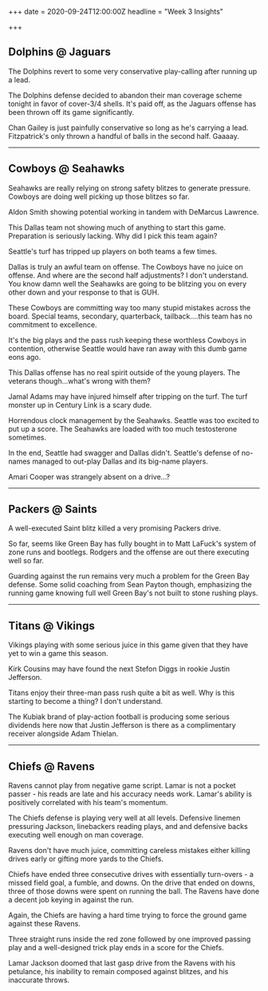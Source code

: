 +++
date = 2020-09-24T12:00:00Z
headline = "Week 3 Insights"

+++
## Dolphins @ Jaguars

The Dolphins revert to some very conservative play-calling after running up a lead.

The Dolphins defense decided to abandon their man coverage scheme tonight in favor of cover-3/4 shells. It's paid off, as the Jaguars offense has been thrown off its game significantly.

Chan Gailey is just painfully conservative so long as he's carrying a lead. Fitzpatrick's only thrown a handful of balls in the second half. Gaaaay.

***

## Cowboys @ Seahawks

Seahawks are really relying on strong safety blitzes to generate pressure. Cowboys are doing well picking up those blitzes so far.

Aldon Smith showing potential working in tandem with DeMarcus Lawrence.

This Dallas team not showing much of anything to start this game. Preparation is seriously lacking. Why did I pick this team again?

Seattle's turf has tripped up players on both teams a few times.

Dallas is truly an awful team on offense. The Cowboys have no juice on offense. And where are the second half adjustments? I don't understand. You know damn well the Seahawks are going to be blitzing you on every other down and your response to that is GUH.

These Cowboys are committing way too many stupid mistakes across the board. Special teams, secondary, quarterback, tailback....this team has no commitment to excellence.

It's the big plays and the pass rush keeping these worthless Cowboys in contention, otherwise Seattle would have ran away with this dumb game eons ago.

This Dallas offense has no real spirit outside of the young players. The veterans though...what's wrong with them?

Jamal Adams may have injured himself after tripping on the turf. The turf monster up in Century Link is a scary dude.

Horrendous clock management by the Seahawks. Seattle was too excited to put up a score. The Seahawks are loaded with too much testosterone sometimes.

In the end, Seattle had swagger and Dallas didn't. Seattle's defense of no-names managed to out-play Dallas and its big-name players.

Amari Cooper was strangely absent on a drive...?

***

## Packers @ Saints

A well-executed Saint blitz killed a very promising Packers drive.

So far, seems like Green Bay has fully bought in to Matt LaFuck's system of zone runs and bootlegs. Rodgers and the offense are out there executing well so far.

Guarding against the run remains very much a problem for the Green Bay defense. Some solid coaching from Sean Payton though, emphasizing the running game knowing full well Green Bay's not built to stone rushing plays.

***

## Titans @ Vikings

Vikings playing with some serious juice in this game given that they have yet to win a game this season.

Kirk Cousins may have found the next Stefon Diggs in rookie Justin Jefferson.

Titans enjoy their three-man pass rush quite a bit as well. Why is this starting to become a thing? I don't understand.

The Kubiak brand of play-action football is producing some serious dividends here now that Justin Jefferson is there as a complimentary receiver alongside Adam Thielan.

***

## Chiefs @ Ravens

Ravens cannot play from negative game script. Lamar is not a pocket passer - his reads are late and his accuracy needs work. Lamar's ability is positively correlated with his team's momentum.

The Chiefs defense is playing very well at all levels. Defensive linemen pressuring Jackson, linebackers reading plays, and and defensive backs executing well enough on man coverage.

Ravens don't have much juice, committing careless mistakes either killing drives early or gifting more yards to the Chiefs.

Chiefs have ended three consecutive drives with essentially turn-overs - a missed field goal, a fumble, and downs. On the drive that ended on downs, three of those downs were spent on running the ball. The Ravens have done a decent job keying in against the run.

Again, the Chiefs are having a hard time trying to force the ground game against these Ravens.

Three straight runs inside the red zone followed by one improved passing play and a well-designed trick play ends in a score for the Chiefs.

Lamar Jackson doomed that last gasp drive from the Ravens with his petulance, his inability to remain composed against blitzes, and his inaccurate throws.